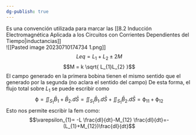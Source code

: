```yaml
---
dg-publish: true
---
```

Es una convención utilizada para marcar las [[8.2 Inducción Electromagnética Aplicada a los Circuitos con Corrientes Dependientes del Tiempo|inductancias]]   
![[Pasted image 20230710174734 1.png]]
$$Leq= L_1+L_2 \pm 2M$$
$$M = k \sqrt{ L_{1}L_{2} }$$
El campo generado en la primera bobina tienen el mismo sentido que el generado por la segunda (no aclara el sentido del campo)
De esta forma, el flujo total sobre $L_1$ se puede escribir como 
$$\upphi =\iint_{S_{1}} \bar{B}_{1} +\bar{B}_{2}. d\bar{S}=\iint_{S_{1}}\bar{B}_{1} .d\bar{S}+\iint_{S_{1}}\bar{B}_{2}.d\bar{S}= \upphi_{11}+\upphi_{12}$$
Esto nos permite escribir la fem como:
$$\varepsilon_{1}= -L \frac{dI}{dt}-M_{12} \frac{dI}{dt}=-(L_{1}+M_{12})\frac{dI}{dt}$$